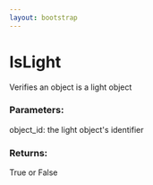 ```yaml
---
layout: bootstrap
---
```


# IsLight

Verifies an object is a light object
          

### Parameters:

object_id: the light object's identifier
        

### Returns:


True or False
        


